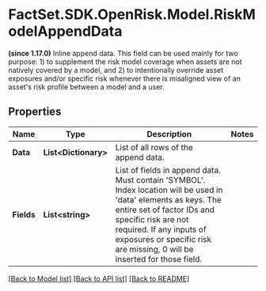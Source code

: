 # FactSet.SDK.OpenRisk.Model.RiskModelAppendData
**(since 1.17.0)** Inline append data. This field can be used mainly for two purpose: 1) to supplement the risk model coverage when assets are not natively covered by a model, and 2) to intentionally override asset exposures and/or specific risk whenever there is misaligned view of an asset's risk profile between a model and a user.

## Properties

Name | Type | Description | Notes
------------ | ------------- | ------------- | -------------
**Data** | **List&lt;Dictionary&gt;** | List of all rows of the append data. | 
**Fields** | **List&lt;string&gt;** | List of fields in append data. Must contain &#39;SYMBOL&#39;. Index location will be used in &#39;data&#39; elements as keys. The entire set of factor IDs and specific risk are not required. If any inputs of exposures or specific risk are missing, 0 will be inserted for those field. | 

[[Back to Model list]](../README.md#documentation-for-models) [[Back to API list]](../README.md#documentation-for-api-endpoints) [[Back to README]](../README.md)

